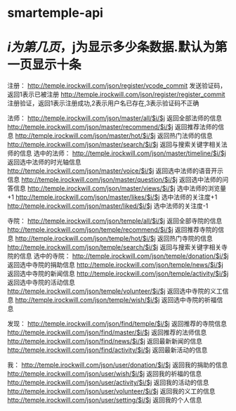 # smartemple-api

# $i为第几页，$j为显示多少条数据.默认为第一页显示十条

注册：
http://temple.irockwill.com/json/register/vcode_commit         发送验证码，返回1表示已被注册
http://temple.irockwill.com/json/register/register_commit      注册验证，返回1表示注册成功,2表示用户名已存在,3表示验证码不正确

法师：
http://temple.irockwill.com/json/master/all/$i/$j              返回全部法师的信息
http://temple.irockwill.com/json/master/recommend/$i/$j        返回推荐法师的信息
http://temple.irockwill.com/json/master/hot/$i/$j              返回热门法师的信息
http://temple.irockwill.com/json/master/search/$i/$j           返回与搜索关键字相关法师的信息
选中的法师：
http://temple.irockwill.com/json/master/timeline/$i/$j         返回选中法师的时光轴信息
http://temple.irockwill.com/json/master/voice/$i/$j            返回选中法师的语音开示信息
http://temple.irockwill.com/json/master/question/$i/$j         返回选中法师的问答信息
http://temple.irockwill.com/json/master/views/$i/$j            选中法师的浏览量+1
http://temple.irockwill.com/json/master/likes/$i/$j            选中法师的关注度+1
http://temple.irockwill.com/json/master/liked/$i/$j            选中法师的关注度-1

寺院：
http://temple.irockwill.com/json/temple/all/$i/$j              返回全部寺院的信息
http://temple.irockwill.com/json/temple/recommend/$i/$j        返回推荐寺院的信息
http://temple.irockwill.com/json/temple/hot/$i/$j              返回热门寺院的信息
http://temple.irockwill.com/json/temple/search/$i/$j           返回与搜索关键字相关寺院的信息
选中的寺院：
http://temple.irockwill.com/json/temple/donation/$i/$j         返回选中寺院的捐助信息
http://temple.irockwill.com/json/temple/news/$i/$j             返回选中寺院的新闻信息
http://temple.irockwill.com/json/temple/activity/$i/$j         返回选中寺院的活动信息
http://temple.irockwill.com/json/temple/volunteer/$i/$j        返回选中寺院的义工信息
http://temple.irockwill.com/json/temple/wish/$i/$j             返回选中寺院的祈福信息

发现：
http://temple.irockwill.com/json/find/temple/$i/$j             返回推荐的寺院信息
http://temple.irockwill.com/json/find/master/$i/$j             返回推荐的法师信息
http://temple.irockwill.com/json/find/news/$i/$j               返回最新新闻的信息
http://temple.irockwill.com/json/find/activity/$i/$j           返回最新活动的信息

我：
http://temple.irockwill.com/json/user/donation/$i/$j           返回我的捐助的信息
http://temple.irockwill.com/json/user/wish/$i/$j               返回我的祈福的信息
http://temple.irockwill.com/json/user/activity/$i/$j           返回我的活动的信息
http://temple.irockwill.com/json/user/volunteer/$i/$j          返回我的义工的信息
http://temple.irockwill.com/json/user/setting/$i/$j            返回我的个人信息
